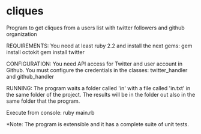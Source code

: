 # cliques
Program to get cliques from a users list with twitter followers and github organization

REQUIREMENTS:
You need at least ruby 2.2 and install the next gems:
gem install octokit
gem install twitter

CONFIGURATION:
You need API access for Twitter and user account in Github.
You must configure the credentials in the classes: twitter_handler and github_handler

RUNNING:
The program waits a folder called 'in' with a file called 'in.txt' in the same folder of the project.
The results will be in the folder out also in the same folder that the program.

Execute from console:
ruby main.rb

*Note: The program is extensible and it has a complete suite of unit tests.